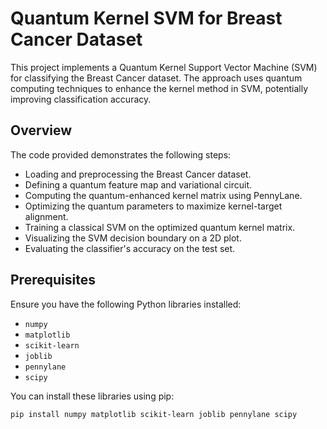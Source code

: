 # Quantum Kernel SVM for Breast Cancer Dataset

This project implements a Quantum Kernel Support Vector Machine (SVM) for classifying the Breast Cancer dataset. The approach uses quantum computing techniques to enhance the kernel method in SVM, potentially improving classification accuracy.

## Overview

The code provided demonstrates the following steps:
- Loading and preprocessing the Breast Cancer dataset.
- Defining a quantum feature map and variational circuit.
- Computing the quantum-enhanced kernel matrix using PennyLane.
- Optimizing the quantum parameters to maximize kernel-target alignment.
- Training a classical SVM on the optimized quantum kernel matrix.
- Visualizing the SVM decision boundary on a 2D plot.
- Evaluating the classifier's accuracy on the test set.

## Prerequisites

Ensure you have the following Python libraries installed:
- `numpy`
- `matplotlib`
- `scikit-learn`
- `joblib`
- `pennylane`
- `scipy`

You can install these libraries using pip:
```sh
pip install numpy matplotlib scikit-learn joblib pennylane scipy
